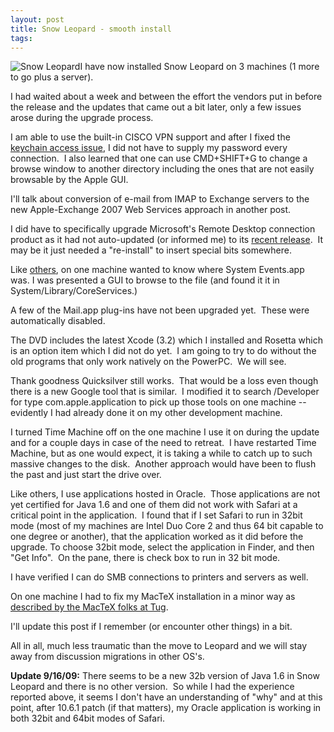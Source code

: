 ```yaml
---
layout: post
title: Snow Leopard - smooth install
tags: 
---
```

![Snow Leopard][1]I have now installed Snow Leopard on 3 machines (1 more to
go plus a server).

I had waited about a week and between the effort the vendors put in before the
release and the updates that came out a bit later, only a few issues arose
during the upgrade process.

I am able to use the built-in CISCO VPN support and after I fixed the
[keychain access issue][2], I did not have to supply my password every
connection.  I also learned that one can use CMD+SHIFT+G to change a browse
window to another directory including the ones that are not easily browsable
by the Apple GUI.

I'll talk about conversion of e-mail from IMAP to Exchange servers to the new
Apple-Exchange 2007 Web Services approach in another post.

I did have to specifically upgrade Microsoft's Remote Desktop connection
product as it had not auto-updated (or informed me) to its [recent
release][3].  It may be it just needed a "re-install" to insert special bits
somewhere.

Like [others][4], on one machine wanted to know where System Events.app was.
I was presented a GUI to browse to the file (and found it it in
System/Library/CoreServices.)

A few of the Mail.app plug-ins have not been upgraded yet.  These were
automatically disabled.

The DVD includes the latest Xcode (3.2) which I installed and Rosetta which is
an option item which I did not do yet.  I am going to try to do without the
old programs that only work natively on the PowerPC.  We will see.

Thank goodness Quicksilver still works.  That would be a loss even though
there is a new Google tool that is similar.  I modified it to search
/Developer for type com.apple.application to pick up those tools on one
machine -- evidently I had already done it on my other development machine.

I turned Time Machine off on the one machine I use it on during the update and
for a couple days in case of the need to retreat.  I have restarted Time
Machine, but as one would expect, it is taking a while to catch up to such
massive changes to the disk.  Another approach would have been to flush the
past and just start the drive over.

Like others, I use applications hosted in Oracle.  Those applications are not
yet certified for Java 1.6 and one of them did not work with Safari at a
critical point in the application.  I found that if I set Safari to run in
32bit mode (most of my machines are Intel Duo Core 2 and thus 64 bit capable
to one degree or another), that the application worked as it did before the
upgrade. To choose 32bit mode, select the application in Finder, and then "Get
Info".  On the pane, there is check box to run in 32 bit mode.

I have verified I can do SMB connections to printers and servers as well.

On one machine I had to fix my MacTeX installation in a minor way as
[described by the MacTeX folks at Tug][5].

I'll update this post if I remember (or encounter other things) in a bit.

All in all, much less traumatic than the move to Leopard and we will stay away
from discussion migrations in other OS's.

**Update 9/16/09:** There seems to be a new 32b version of Java 1.6 in Snow
Leopard and there is no other version.  So while I had the experience reported
above, it seems I don't have an understanding of "why" and at this point,
after 10.6.1 patch (if that matters), my Oracle application is working in both
32bit and 64bit modes of Safari.

   [1]: http://images.apple.com/macosx/images/buystrip_snow_box_20090824.jpg
   [2]: http://www.macosxhints.com/article.php?story=2009082703155512&query=ipsec%2Bpassword
   [3]: http://support.microsoft.com/kb/974283
   [4]: http://aloiroberto.wordpress.com/2009/08/29/snow-leopard-system-events-app-resolved/
   [5]: http://www.tug.org/mactex/faq/#qm10
